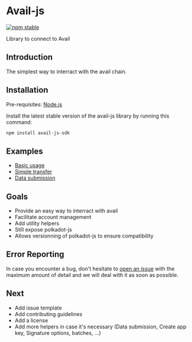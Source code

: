 # Avail-js

[![npm stable](https://img.shields.io/npm/v/avail-js-sdk?logo=npm&style=flat-square)](https://www.npmjs.com/package/avail-js-sdk)

Library to connect to Avail

## Introduction

The simplest way to interract with the avail chain.

## Installation

Pre-requisites:
[Node.js](https://nodejs.org/en/download/)

Install the latest stable version of the avail-js library by running this command:

```bash
npm install avail-js-sdk
```

## Examples

- [Basic usage](https://github.com/Leouarz/avail-js/tree/main/examples/basic-usage)
- [Simple transfer](https://github.com/Leouarz/avail-js/tree/main/examples/transfer)
- [Data submission](https://github.com/Leouarz/avail-js/tree/main/examples/data-submission)

## Goals

- Provide an easy way to interract with avail
- Facilitate account management
- Add utility helpers
- Still expose polkadot-js
- Allows versionning of polkadot-js to ensure compatibility

## Error Reporting

In case you encounter a bug, don't hesitate to [open an issue](https://github.com/Leouarz/avail-js/issues/new) with the maximum amount of detail and we will deal with it as soon as possible.

## Next

- Add issue template
- Add contributing guidelines
- Add a license
- Add more helpers in case it's necessary (Data submission, Create app key, Signature options, batches, ...)
